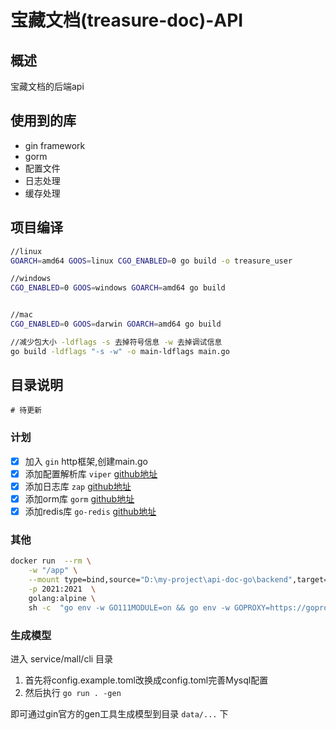 # 宝藏文档(treasure-doc)-API

## 概述

宝藏文档的后端api

## 使用到的库

- gin framework
- gorm
- 配置文件
- 日志处理
- 缓存处理

## 项目编译

```bash
//linux
GOARCH=amd64 GOOS=linux CGO_ENABLED=0 go build -o treasure_user

//windows
CGO_ENABLED=0 GOOS=windows GOARCH=amd64 go build


//mac
CGO_ENABLED=0 GOOS=darwin GOARCH=amd64 go build

//减少包大小 -ldflags -s 去掉符号信息 -w 去掉调试信息 
go build -ldflags "-s -w" -o main-ldflags main.go 

```

## 目录说明

```
# 待更新
```

### 计划

- [x] 加入 `gin` http框架,创建main.go
- [x] 添加配置解析库 `viper` [github地址](https://github.com/spf13/viper)
- [x] 添加日志库 `zap` [github地址](https://github.com/uber-go/zap)
- [x] 添加orm库 `gorm` [github地址](https://github.com/go-gorm/gorm)
- [x] 添加redis库 `go-redis` [github地址](https://github.com/go-redis/redis)

### 其他

```sh
docker run  --rm \
    -w "/app" \
    --mount type=bind,source="D:\my-project\api-doc-go\backend",target=/app  \
    -p 2021:2021  \
    golang:alpine \
    sh -c  "go env -w GO111MODULE=on && go env -w GOPROXY=https://goproxy.cn,direct && cd /app/user && go run main.go"
```

### 生成模型

进入 service/mall/cli 目录

1. 首先将config.example.toml改换成config.toml完善Mysql配置
2. 然后执行 `go run . -gen`

即可通过gin官方的gen工具生成模型到目录 `data/...` 下

